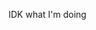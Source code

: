 IDK what I'm doing
<!---
CCCharls/CCCharls is a ✨ special ✨ repository because its `README.md` (this file) appears on your GitHub profile.
You can click the Preview link to take a look at your changes.
--->
